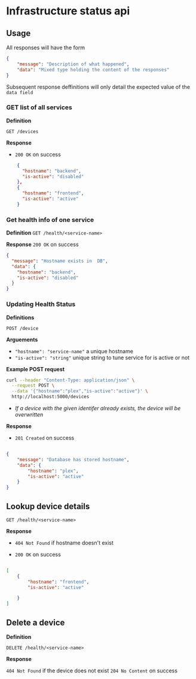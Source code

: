 # Infrastructure status api

## Usage 

All responses will have the form 

```json 
{
	"message": "Description of what happened",
	"data": "Mixed type holding the content of the responses"
}
```

Subsequent response deffinitions will only detail the expected value of the `data field`

### GET list of all services

**Definition**

`GET /devices`

**Response**

- `200 OK` on success

```json
    {
      "hostname": "backend",
      "is-active": "disabled"
    },
    {
      "hostname": "frontend",
      "is-active": "active"
    }
```

### Get health info of one service

**Definition**
`GET /health/<service-name>`


**Response**
`200 OK` on success

```json 
{
  "message": "Hostname exists in  DB",
  "data": {
    "hostname": "backend",
    "is-active": "disabled"
  }
}

```


### Updating Health Status

**Definitions**

 `POST /device`

**Arguements**

- `"hostname": "service-name"` a unique hostname 
- `"is-active": "string"` unique string to tune service for is active or not

**Example POST request**
```bash 
curl --header "Content-Type: application/json" \
  --request POST \
  --data '{"hostname":"plex","is-active":"active"}' \
  http://localhost:5000/devices
```


- *If a device with the given identifer already exists, the device will be overwritten*

**Response**

- `201 Created` on success
```json

{
    "message": "Database has stored hostname",
    "data": {
        "hostname": "plex",
        "is-active": "active"
    }
}

```

## Lookup device details 

`GET /health/<service-name>`

**Response**

- `404 Not Found` if hostname doesn't exist 

- `200 OK` on success 

```json

[
	{
		"hostname": "frontend",
		"is-active": "active"

	}
]
```
## Delete a device

**Definition**

`DELETE /health/<service-name>`

**Response**

`404 Not Found` if the device does not exist
`204 No Content` on success







